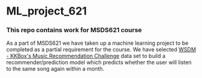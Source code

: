 # ML_project_621
### This repo contains work for MSDS621 course 
As a part of MSDS621 we have taken up a machine learning project to be completed as a partial requirement for the course.
We have selected [WSDM - KKBox's Music Recommendation Challenge](https://www.kaggle.com/c/kkbox-music-recommendation-challenge/kernels?sortBy=voteCount&group=everyone&pageSize=20&competitionId=7162) data set to build a recommender/prediction model which predicts whether the user will listen to the same song again within a month.
